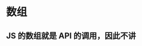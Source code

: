 <!--
 * @Author: East
 * @Date: 2021-12-08 00:53:00
 * @LastEditTime: 2021-12-08 00:53:00
 * @LastEditors: Please set LastEditors
 * @Description: 数组
 * @FilePath: \forGreaterGood\algorithm\02-数组.md
-->

# 数组

## JS 的数组就是 API 的调用，因此不讲
